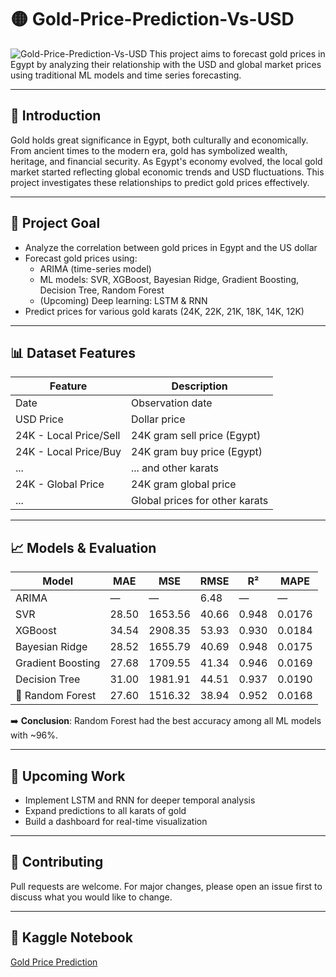 # 🟡 Gold-Price-Prediction-Vs-USD
![Gold-Price-Prediction-Vs-USD](<img width="822" height="538" alt="image" src="https://github.com/user-attachments/assets/691829fb-5c26-4627-92ee-cadd84991172" />
)
This project aims to forecast gold prices in Egypt by analyzing their relationship with the USD and global market prices using traditional ML models and time series forecasting.

---

## 📌 Introduction

Gold holds great significance in Egypt, both culturally and economically. From ancient times to the modern era, gold has symbolized wealth, heritage, and financial security. As Egypt's economy evolved, the local gold market started reflecting global economic trends and USD fluctuations. This project investigates these relationships to predict gold prices effectively.

---

## 🎯 Project Goal

- Analyze the correlation between gold prices in Egypt and the US dollar
- Forecast gold prices using:
  - ARIMA (time-series model)
  - ML models: SVR, XGBoost, Bayesian Ridge, Gradient Boosting, Decision Tree, Random Forest
  - (Upcoming) Deep learning: LSTM & RNN
- Predict prices for various gold karats (24K, 22K, 21K, 18K, 14K, 12K)

---

## 📊 Dataset Features

| Feature                     | Description |
|----------------------------|-------------|
| Date                       | Observation date |
| USD Price                  | Dollar price |
| 24K - Local Price/Sell     | 24K gram sell price (Egypt) |
| 24K - Local Price/Buy      | 24K gram buy price (Egypt) |
| ...                        | ... and other karats |
| 24K - Global Price         | 24K gram global price |
| ...                        | Global prices for other karats |

---

## 📈 Models & Evaluation

| Model            | MAE     | MSE      | RMSE     | R²      | MAPE    |
|------------------|---------|----------|----------|---------|---------|
| ARIMA            | —       | —        | 6.48     | —       | —       |
| SVR              | 28.50   | 1653.56  | 40.66    | 0.948   | 0.0176  |
| XGBoost          | 34.54   | 2908.35  | 53.93    | 0.930   | 0.0184  |
| Bayesian Ridge   | 28.52   | 1655.79  | 40.69    | 0.948   | 0.0175  |
| Gradient Boosting| 27.68   | 1709.55  | 41.34    | 0.946   | 0.0169  |
| Decision Tree    | 31.00   | 1981.91  | 44.51    | 0.937   | 0.0190  |
| 🥇 Random Forest | 27.60   | 1516.32  | 38.94    | 0.952   | 0.0168  |

➡️ **Conclusion**: Random Forest had the best accuracy among all ML models with ~96%.

---

## 🔮 Upcoming Work

- Implement LSTM and RNN for deeper temporal analysis
- Expand predictions to all karats of gold
- Build a dashboard for real-time visualization

---

## 🤝 Contributing

Pull requests are welcome. For major changes, please open an issue first to discuss what you would like to change.

---

## 📜 Kaggle Notebook

[Gold Price Prediction](https://www.kaggle.com/code/fatmayousufmohamed/gold-prices/notebook#notebook-container)

